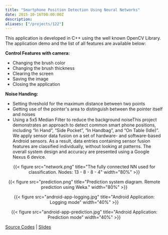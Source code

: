 ```yaml
---
title: "Smartphone Position Detection Using Neural Networks"
date: 2015-10-16T00:00:00Z
description: 
aliases: ["/projects/122"]
---
```


This application is developed in C++ using the well known OpenCV Library. The application demo and the list of all features are available below:

**Control Features with camera:**

-   Changing the brush color
-   Changing the brush thickness
-   Clearing the screen
-   Saving the image
-   Closing the application

**Noise Handing:**

-   Setting threshold for the maximum distance between two points
-   Getting use of the pointer's area to distinguish between the pointer itself and noises
-   Using a 5x5 Median Filter to reduce the background noiseThis project demonstrates an approach to detect common smart phone positions, including “In Hand”, “Side Pocket”, “In Handbag”, and “On Table (Idle)”. We apply sensor data fusion on a set of hardware- and software-based Android sensors. As a result, data entries containing sensor fusion features are classified individually, without looking at patterns. The overall system design and accuracy are presented using a Google Nexus 6 device.

<center>
{{< figure src="network.png" title="The fully connected NN used for classification. Nodes: 13 - 8 - 8 - 4" width="80%" >}}


{{< figure src="prediction.png" title="Prediction system diagram. Remote prediction using Weka." width="80%" >}}

{{< figure src="android-app-logging.jpg" title="Android Application: Logging mode" width="40%" >}}

{{< figure src="android-app-prediction.jpg" title="Android Application: Prediction mode" width="40%" >}}
</center>


[Source Codes](https://github.com/farshidtz/mss2015) | [Slides](slides.pdf)